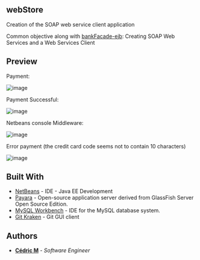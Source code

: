 ## webStore

Creation of the SOAP web service client application

Common objective along with [bankFacade-ejb](https://github.com/Cedric-M/bankFacade-ejb): Creating SOAP Web Services and a Web Services Client

## Preview

Payment:

![image](https://user-images.githubusercontent.com/19567048/58098958-e6655b80-7bda-11e9-9efd-32382dec9b33.png)


Payment Successful:

![image](https://user-images.githubusercontent.com/19567048/58095891-342a9580-7bd4-11e9-95b0-4ef35d20035c.png)

Netbeans console Middleware:

![image](https://user-images.githubusercontent.com/19567048/58098816-9dada280-7bda-11e9-836d-0721bd173259.png)

Error payment (the credit card code seems not to contain 10 characters) 

![image](https://user-images.githubusercontent.com/19567048/58098470-f597d980-7bd9-11e9-8e71-da298eb0cb23.png)

## Built With

* [NetBeans](https://netbeans.org/) - IDE - Java EE Development
* [Payara](https://www.payara.fish/) - Open-source application server derived from GlassFish Server Open Source Edition.
* [MySQL Workbench](https://www.mysql.com/products/workbench/) - IDE for the MySQL database system.
* [Git Kraken](https://www.gitkraken.com/) - Git GUI client


## Authors

* **[Cédric M](https://github.com/Cedric-M)** - *Software Engineer*
